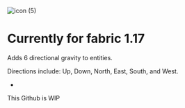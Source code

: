 ![icon (5)](https://user-images.githubusercontent.com/56317194/121270413-4c3ae380-c887-11eb-8acd-18ed77feeb0e.png)

# Currently for fabric 1.17

Adds 6 directional gravity to entities.

Directions include: Up, Down, North, East, South, and West.

-

This Github is WIP
